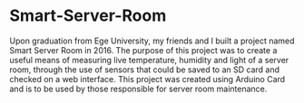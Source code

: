 # Smart-Server-Room
Upon graduation from Ege University, my friends and I built a project named Smart Server Room in 2016. The purpose of this project was to create a useful means of measuring live temperature, humidity and light of a server room, through the use of sensors that could be saved to an SD card and checked on a web interface. This project was created using Arduino Card and is to be used by those responsible for server room maintenance.
